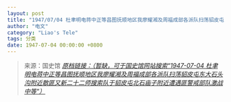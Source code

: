 ```yaml
---
layout: post
title: "1947/07/04 杜聿明电蒋中正等昌图抚顺地区我廖耀湘及周福成部各派队扫荡貂皮屯东大石头沟附近散匪又新二十二师搜索队于貂皮屯北石庙子附近遭遇匪警戒部队激战中等"
author: "电文"
category: "Liao's Tele"
tags: 分类
date: 1947-07-04 00:00:00 +0800
---
```

> 来源：国史馆 [*原档链接：（暂缺，可于国史馆网站搜索“1947-07-04 杜聿明电蒋中正等昌图抚顺地区我廖耀湘及周福成部各派队扫荡貂皮屯东大石头沟附近散匪又新二十二师搜索队于貂皮屯北石庙子附近遭遇匪警戒部队激战中等“）*]()
